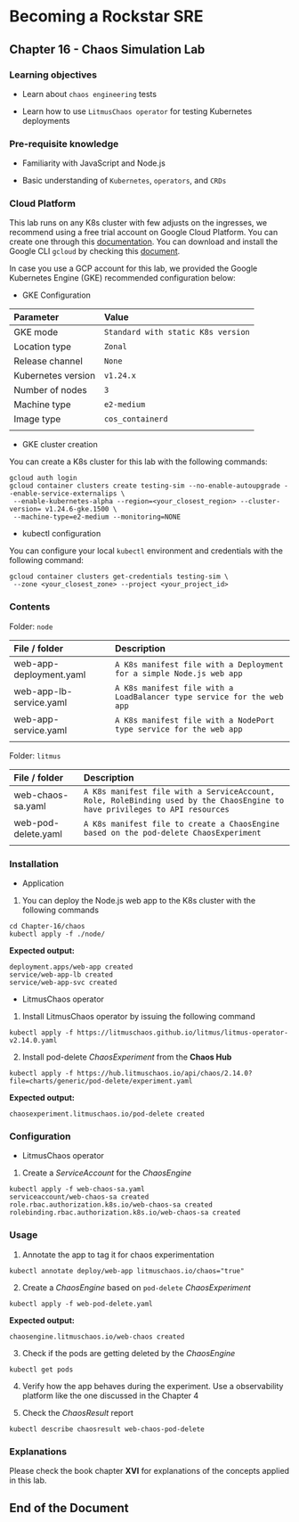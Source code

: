# Becoming a Rockstar SRE

## Chapter 16 - Chaos Simulation Lab

### Learning objectives

* Learn about `chaos engineering` tests

* Learn how to use `LitmusChaos operator` for testing Kubernetes deployments

### Pre-requisite knowledge

* Familiarity with JavaScript and Node.js

* Basic understanding of `Kubernetes`, `operators`, and `CRDs`

### Cloud Platform

This lab runs on any K8s cluster with few adjusts on the ingresses, we recommend using a free trial account on Google Cloud Platform. You can create one through this [documentation](https://cloud.google.com/free). You can download and install the Google CLI `gcloud` by checking this [document](https://cloud.google.com/sdk/docs/install).

In case you use a GCP account for this lab, we provided the Google Kubernetes Engine (GKE) recommended configuration below:

* GKE Configuration

| **Parameter** | **Value** |
|:--------------------------------|:--------------------------------|
| GKE mode | `Standard with static K8s version` |
| Location type | `Zonal` |
| Release channel | `None` |
| Kubernetes version | `v1.24.x` |
| Number of nodes | `3` |
| Machine type | `e2-medium` |
| Image type | `cos_containerd` |
| | |

* GKE cluster creation

You can create a K8s cluster for this lab with the following commands:

```shell
gcloud auth login
gcloud container clusters create testing-sim --no-enable-autoupgrade --enable-service-externalips \
 --enable-kubernetes-alpha --region=<your_closest_region> --cluster-version= v1.24.6-gke.1500 \
 --machine-type=e2-medium --monitoring=NONE
```

* kubectl configuration

You can configure your local `kubectl` environment and credentials with the following command:

```shell
gcloud container clusters get-credentials testing-sim \
 --zone <your_closest_zone> --project <your_project_id>
```

### Contents

Folder: `node`

| **File / folder** | **Description** |
|:--------------------------------|:--------------------------------|
| web-app-deployment.yaml | `A K8s manifest file with a Deployment for a simple Node.js web app` |
| web-app-lb-service.yaml | `A K8s manifest file with a LoadBalancer type service for the web app` |
| web-app-service.yaml | `A K8s manifest file with a NodePort type service for the web app` |
| | |

Folder: `litmus`

| **File / folder** | **Description** |
|:--------------------------------|:--------------------------------|
| web-chaos-sa.yaml | `A K8s manifest file with a ServiceAccount, Role, RoleBinding used by the ChaosEngine to have privileges to API resources` |
| web-pod-delete.yaml | `A K8s manifest file to create a ChaosEngine based on the pod-delete ChaosExperiment` |
| | |


### Installation

* Application

1. You can deploy the Node.js web app to the K8s cluster with the following commands

```shell
cd Chapter-16/chaos
kubectl apply -f ./node/
```

**Expected output:**

```shell
deployment.apps/web-app created
service/web-app-lb created
service/web-app-svc created
```

* LitmusChaos operator

1. Install LitmusChaos operator by issuing the following command

`kubectl apply -f https://litmuschaos.github.io/litmus/litmus-operator-v2.14.0.yaml`

2. Install pod-delete _ChaosExperiment_ from the **Chaos Hub**

```shell
kubectl apply -f https://hub.litmuschaos.io/api/chaos/2.14.0?file=charts/generic/pod-delete/experiment.yaml
```

**Expected output:**

`chaosexperiment.litmuschaos.io/pod-delete created`

### Configuration

* LitmusChaos operator

1. Create a _ServiceAccount_ for the _ChaosEngine_

```shell
kubectl apply -f web-chaos-sa.yaml
serviceaccount/web-chaos-sa created
role.rbac.authorization.k8s.io/web-chaos-sa created
rolebinding.rbac.authorization.k8s.io/web-chaos-sa created
```

### Usage

1. Annotate the app to tag it for chaos experimentation

`kubectl annotate deploy/web-app litmuschaos.io/chaos="true"`

2. Create a _ChaosEngine_ based on `pod-delete` _ChaosExperiment_

`kubectl apply -f web-pod-delete.yaml`

**Expected output:**

`chaosengine.litmuschaos.io/web-chaos created`

3. Check if the pods are getting deleted by the _ChaosEngine_

`kubectl get pods`

4. Verify how the app behaves during the experiment. Use a observability platform like the one discussed in the Chapter 4

5. Check the _ChaosResult_ report

`kubectl describe chaosresult web-chaos-pod-delete`

### Explanations

Please check the book chapter **XVI** for explanations of the concepts applied in this lab.

## End of the Document
